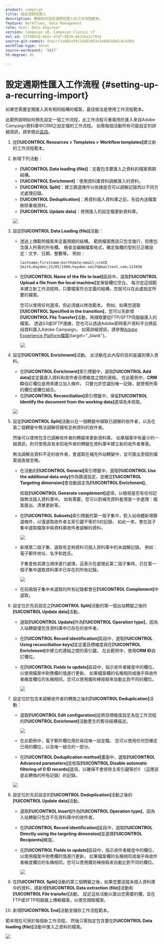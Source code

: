 ```yaml
---
product: campaign
title: 設定週期性匯入
description: 瞭解如何設定週期性匯入的工作流程範本。
feature: Workflows, Data Management
role: User, Data Engineer
version: Campaign v8, Campaign Classic v7
exl-id: 13f0091b-b62c-47df-9658-6631ba1cf03a
source-git-commit: 4cbccf1ad02af9133d51933e3e0d010b5c8c43bd
workflow-type: tm+mt
source-wordcount: '1017'
ht-degree: 0%

---
```


# 設定週期性匯入工作流程 {#setting-up-a-recurring-import}



如果您需要定期匯入具有相同結構的檔案，最佳做法是使用工作流程範本。

此範例說明如何預先設定一個工作流程，此工作流程可重複用於匯入來自Adobe Campaign資料庫中CRM之設定檔的工作流程。 如需每個活動所有可能設定的詳細資訊，請參閱此[區段](activities.md)。

1. 從&#x200B;**[!UICONTROL Resources > Templates > Workflow templates]**&#x200B;建立新的工作流程範本。
1. 新增下列活動：

   * **[!UICONTROL Data loading (file)]**：定義包含要匯入之資料的檔案預期結構。
   * **[!UICONTROL Enrichment]**：使用資料庫資料調解匯入的資料。
   * **[!UICONTROL Split]**：建立篩選條件以依據是否可以調解記錄而以不同方式處理記錄。
   * **[!UICONTROL Deduplication]**：將資料插入資料庫之前，先從內送檔案刪除重複資料。
   * **[!UICONTROL Update data]**：使用匯入的設定檔更新資料庫。

   ![](assets/import_template_example0.png)

1. 設定&#x200B;**[!UICONTROL Data Loading (file)]**&#x200B;活動：

   * 透過上傳範例檔案來定義預期的結構。 範例檔案應該只包含幾行，但應包含匯入所需的所有欄。 檢查並編輯檔案格式，確定每欄的型別已正確設定：文字、日期、整數等。 例如：

     ```
     lastname;firstname;birthdate;email;crmID
     Smith;Hayden;23/05/1989;hayden.smith@mailtest.com;123456
     ```

   * 在&#x200B;**[!UICONTROL Name of the file to load]**&#x200B;區段中，選取&#x200B;**[!UICONTROL Upload a file from the local machine]**&#x200B;並保留欄位空白。 每次從這個範本建立新工作流程時，只要檔案符合定義的結構，您就可以在此處指定所要的檔案。

     您可以使用任何選項，但必須據以修改範本。 例如，如果您選取&#x200B;**[!UICONTROL Specified in the transition]**，您可以先新增&#x200B;**[!UICONTROL File Transfer]**&#x200B;活動，再擷取要從FTP/SFTP伺服器匯入的檔案。 透過S3或SFTP連線，您也可以透過Adobe即時客戶資料平台將區段資料匯入Adobe Campaign。 如需詳細資訊，請參閱[Adobe Experience Platform檔案](https://experienceleague.adobe.com/docs/experience-platform/destinations/catalog/email-marketing/adobe-campaign.html){target="_blank"}。

     ![](assets/import_template_example1.png)

1. 設定&#x200B;**[!UICONTROL Enrichment]**&#x200B;活動。 此活動在此內容的目的是識別傳入資料。

   * 在&#x200B;**[!UICONTROL Enrichment]**&#x200B;索引標籤中，選取&#x200B;**[!UICONTROL Add data]**&#x200B;並定義匯入資料和收件者目標維度之間的連結。 在此範例中，**CRM ID**&#x200B;自訂欄位是用來建立加入條件。 只要允許您識別唯一記錄，就使用所需的欄位或欄位組合。
   * 在&#x200B;**[!UICONTROL Reconciliation]**&#x200B;索引標籤中，保留&#x200B;**[!UICONTROL Identify the document from the working data]**&#x200B;選項為未核取。

   ![](assets/import_template_example2.png)

1. 設定&#x200B;**[!UICONTROL Split]**&#x200B;活動以在一個轉變中擷取已調解的收件者，以及在第二個轉變中無法調解但擁有足夠資料的收件者。

   然後可以使用包含已調解收件者的轉變來更新資料庫。 如果檔案中有最少的一組資訊，則可使用具有未知收件者的轉變在資料庫中建立新的收件者專案。

   無法調解且資料不足的收件者，會選取在補充外站轉變中，並可匯出至個別檔案或直接忽略。

   * 在活動的&#x200B;**[!UICONTROL General]**&#x200B;索引標籤中，選取&#x200B;**[!UICONTROL Use the additional data only]**&#x200B;作為篩選設定，並確定&#x200B;**[!UICONTROL Targeting dimension]**&#x200B;會自動設定為&#x200B;**[!UICONTROL Enrichment]**。

     核取&#x200B;**[!UICONTROL Generate complement]**&#x200B;選項，以檢視是否有任何記錄無法插入資料庫中。 如有需要，您可以對補充資料套用進一步處理：檔案匯出、清單更新等。

   * 在&#x200B;**[!UICONTROL Subsets]**&#x200B;索引標籤的第一個子集中，對入站母體新增篩選條件，以僅選取收件者主索引鍵不等於0的記錄。 如此一來，會在該子集中選取檔案中與資料庫收件者調解的資料。

     ![](assets/import_template_example3.png)

   * 新增第二個子集，選取有足夠資料可插入資料庫中的未調解記錄。 例如：電子郵件地址、名字和姓氏。

     子集會依其建立順序進行處理，這表示在處理此第二個子集時，已在第一個子集中選取資料庫中已存在的所有記錄。

     ![](assets/import_template_example3_2.png)

   * 在前兩個子集中未選取的所有記錄都會在&#x200B;**[!UICONTROL Complement]**&#x200B;中選取。

1. 設定位於先前設定之&#x200B;**[!UICONTROL Split]**&#x200B;活動的第一個出站轉變之後的&#x200B;**[!UICONTROL Update data]**&#x200B;活動。

   * 選取&#x200B;**[!UICONTROL Update]**&#x200B;作為&#x200B;**[!UICONTROL Operation type]**，因為入站轉變僅包含資料庫中已存在的收件者。
   * 在&#x200B;**[!UICONTROL Record identification]**&#x200B;區段中，選取&#x200B;**[!UICONTROL Using reconciliation keys]**&#x200B;並定義目標維度與在&#x200B;**[!UICONTROL Enrichment]**&#x200B;中建立的連結之間的索引鍵。 在此範例中，使用&#x200B;**CRM ID**&#x200B;自訂欄位。
   * 在&#x200B;**[!UICONTROL Fields to update]**&#x200B;區段中，指示收件者維度中的欄位，以使用檔案中對應欄的值進行更新。 如果檔案欄的名稱相同或幾乎與收件者維度欄位的名稱相同，您可以使用魔術棒按鈕來自動比對不同的欄位。

     ![](assets/import_template_example6.png)

1. 設定位於包含未調解收件者的轉換之後的&#x200B;**[!UICONTROL Deduplication]**&#x200B;活動：

   * 選取&#x200B;**[!UICONTROL Edit configuration]**&#x200B;並將目標維度設定為從工作流程的&#x200B;**[!UICONTROL Enrichment]**&#x200B;活動產生的暫存結構描述。

     ![](assets/import_template_example4.png)

   * 在此範例中，電子郵件欄位用於尋找唯一設定檔。 您可以使用任何您確定已填的欄位，以及唯一組合的一部分。
   * 在&#x200B;**[!UICONTROL Deduplication method]**&#x200B;畫面中，選取&#x200B;**[!UICONTROL Advanced parameters]**&#x200B;並核取&#x200B;**[!UICONTROL Disable automatic filtering of 0 ID records]**&#x200B;選項，以確保不會排除主索引鍵等於0 （這應該是此轉換的所有記錄）的記錄。

   ![](assets/import_template_example7.png)

1. 設定位於先前設定的&#x200B;**[!UICONTROL Deduplication]**&#x200B;活動之後的&#x200B;**[!UICONTROL Update data]**&#x200B;活動。

   * 選取&#x200B;**[!UICONTROL Insert]**&#x200B;作為&#x200B;**[!UICONTROL Operation type]**，因為入站轉變只包含不在資料庫中的收件者。
   * 在&#x200B;**[!UICONTROL Record identification]**&#x200B;區段中，選取&#x200B;**[!UICONTROL Directly using the targeting dimension]**&#x200B;並選擇&#x200B;**[!UICONTROL Recipients]**&#x200B;維度。
   * 在&#x200B;**[!UICONTROL Fields to update]**&#x200B;區段中，指示收件者維度中的欄位，以使用檔案中對應欄的值進行更新。 如果檔案欄的名稱相同或幾乎與收件者維度欄位的名稱相同，您可以使用魔術棒按鈕來自動比對不同的欄位。

     ![](assets/import_template_example8.png)

1. 在&#x200B;**[!UICONTROL Split]**&#x200B;活動的第三個轉變之後，如果您要追蹤未插入資料庫中的資料，請新增&#x200B;**[!UICONTROL Data extraction (file)]**&#x200B;活動和&#x200B;**[!UICONTROL File transfer]**&#x200B;活動。 設定這些活動以匯出您需要的欄，並在FTP或SFTP伺服器上傳輸檔案，以便您擷取檔案。
1. 新增&#x200B;**[!UICONTROL End]**&#x200B;活動並儲存工作流程範本。

範本現在可用於每個新工作流程。 然後只需指定包含要在&#x200B;**[!UICONTROL Data loading (file)]**&#x200B;活動中匯入之資料的檔案。

![](assets/import_template_example9.png)
